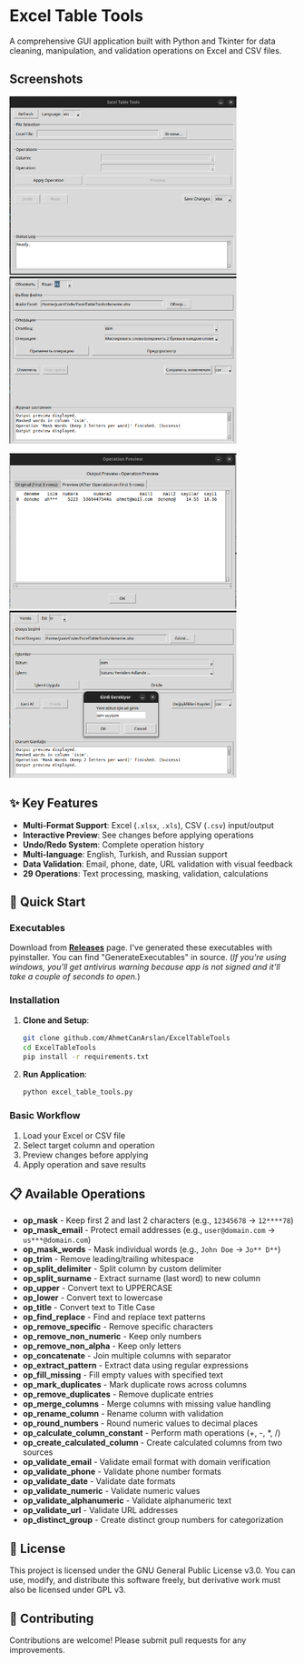 # Excel Table Tools

A comprehensive GUI application built with Python and Tkinter for data cleaning, manipulation, and validation operations on Excel and CSV files.

## Screenshots

<img src="media/v2/main%20screen.png" alt="Main Interface" width="400"/> <img src="media/v2/russian%20page.png" alt="Multi-language Support" width="400"/>

<img src="media/v2/preview.png" alt="Operation Preview" width="400"/> <img src="media/v2/turkish page.png" alt="Turkish Interface" width="400"/>

## ✨ Key Features

- **Multi-Format Support**: Excel (`.xlsx`, `.xls`), CSV (`.csv`) input/output
- **Interactive Preview**: See changes before applying operations
- **Undo/Redo System**: Complete operation history
- **Multi-language**: English, Turkish, and Russian support
- **Data Validation**: Email, phone, date, URL validation with visual feedback
- **29 Operations**: Text processing, masking, validation, calculations

## 🚀 Quick Start

### Executables 
Download from **[Releases](https://github.com/AhmetCanArslan/ExcelTableTools/releases)** page.
I've generated these executables with pyinstaller. You can find "GenerateExecutables" in source.
(*If you're using windows, you'll get antivirus warning because app is not signed and it'll take a couple of seconds to open.*)

### Installation

1. **Clone and Setup**:
   ```bash
   git clone github.com/AhmetCanArslan/ExcelTableTools
   cd ExcelTableTools
   pip install -r requirements.txt
   ```

2. **Run Application**:
   ```bash
   python excel_table_tools.py
   ```

### Basic Workflow
1. Load your Excel or CSV file
2. Select target column and operation
3. Preview changes before applying
4. Apply operation and save results

## 📋 Available Operations

- **op_mask** - Keep first 2 and last 2 characters (e.g., `12345678` → `12****78`)
- **op_mask_email** - Protect email addresses (e.g., `user@domain.com` → `us***@domain.com`)
- **op_mask_words** - Mask individual words (e.g., `John Doe` → `Jo** D**`)
- **op_trim** - Remove leading/trailing whitespace
- **op_split_delimiter** - Split column by custom delimiter
- **op_split_surname** - Extract surname (last word) to new column
- **op_upper** - Convert text to UPPERCASE
- **op_lower** - Convert text to lowercase
- **op_title** - Convert text to Title Case
- **op_find_replace** - Find and replace text patterns
- **op_remove_specific** - Remove specific characters
- **op_remove_non_numeric** - Keep only numbers
- **op_remove_non_alpha** - Keep only letters
- **op_concatenate** - Join multiple columns with separator
- **op_extract_pattern** - Extract data using regular expressions
- **op_fill_missing** - Fill empty values with specified text
- **op_mark_duplicates** - Mark duplicate rows across columns
- **op_remove_duplicates** - Remove duplicate entries
- **op_merge_columns** - Merge columns with missing value handling
- **op_rename_column** - Rename column with validation
- **op_round_numbers** - Round numeric values to decimal places
- **op_calculate_column_constant** - Perform math operations (+, -, *, /)
- **op_create_calculated_column** - Create calculated columns from two sources
- **op_validate_email** - Validate email format with domain verification
- **op_validate_phone** - Validate phone number formats
- **op_validate_date** - Validate date formats
- **op_validate_numeric** - Validate numeric values
- **op_validate_alphanumeric** - Validate alphanumeric text
- **op_validate_url** - Validate URL addresses
- **op_distinct_group** - Create distinct group numbers for categorization

## 📄 License

This project is licensed under the GNU General Public License v3.0. You can use, modify, and distribute this software freely, but derivative work must also be licensed under GPL v3.

## 🤝 Contributing

Contributions are welcome! Please submit pull requests for any improvements.
